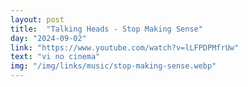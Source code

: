 ```yaml
---
layout: post
title:  "Talking Heads - Stop Making Sense"
day: "2024-09-02"
link: "https://www.youtube.com/watch?v=lLFPDPMfrUw"
text: "vi no cinema"
img: "/img/links/music/stop-making-sense.webp"
---
```

